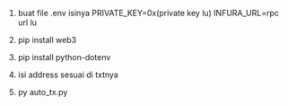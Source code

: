 1. buat file .env isinya
PRIVATE_KEY=0x(private key lu)
INFURA_URL=rpc url lu

2. pip install web3
3. pip install python-dotenv
4. isi address sesuai di txtnya
5. py auto_tx.py
